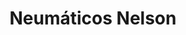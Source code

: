 ---
title: "Neumáticos Nelson"
url: /mar-del-plata/neumaticos-nelson/
shop: reparación de automóviles
---